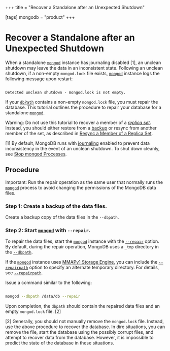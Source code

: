 +++
title = "Recover a Standalone after an Unexpected Shutdown"

[tags]
mongodb = "product"
+++

# Recover a Standalone after an Unexpected Shutdown

When a standalone [``mongod``](https://docs.mongodb.com/manual/reference/program/mongod/#bin.mongod) instance has journaling disabled
[1], an unclean shutdown may leave the data in an
inconsistent state. Following an unclean shutdown, if a non-empty
``mongod.lock`` file exists, [``mongod``](https://docs.mongodb.com/manual/reference/program/mongod/#bin.mongod) instance logs the
following message upon restart:

```

Detected unclean shutdown - mongod.lock is not empty.

```

If your [``dbPath``](https://docs.mongodb.com/manual/reference/configuration-options/#storage.dbPath) contains a non-empty ``mongod.lock``
file, you must repair the database. This tutorial outlines the
procedure to repair your database for a standalone [``mongod``](https://docs.mongodb.com/manual/reference/program/mongod/#bin.mongod).

Warning: Do not use this tutorial to recover a member of a [*replica set*](https://docs.mongodb.com/manual/reference/glossary/#term-replica-set). Instead, you should either restore from a [backup](https://docs.mongodb.com/manual/core/backups) or resync from another member of the set, as described in [Resync a Member of a Replica Set](https://docs.mongodb.com/manual/tutorial/resync-replica-set-member).

[1] By default, MongoDB runs with [journaling](https://docs.mongodb.com/manual/core/journaling) enabled to prevent data inconsistency in the event of an unclean shutdown. To shut down cleanly, see [Stop mongod Processes](https://docs.mongodb.com/manual/tutorial/manage-mongodb-processes/#terminate-mongod-processes).

<span id="tutorial-repair-procedures"></span>


## Procedure

Important: Run the repair operation as the same user that normally runs the [``mongod``](https://docs.mongodb.com/manual/reference/program/mongod/#bin.mongod) process to avoid changing the permissions of the MongoDB data files.


### Step 1: Create a backup of the data files.

Create a backup copy of the data files in the ``--dbpath``.


### Step 2: Start [``mongod``](https://docs.mongodb.com/manual/reference/program/mongod/#bin.mongod) with ``--repair``.

To repair the data files, start the [``mongod``](https://docs.mongodb.com/manual/reference/program/mongod/#bin.mongod) instance with
the [``--repair``](https://docs.mongodb.com/manual/reference/program/mongodump/#cmdoption-repair) option. By default, during the repair
operation, MongoDB uses a ``_tmp`` directory in the
[``--dbpath``](https://docs.mongodb.com/manual/reference/program/mongod/#cmdoption-dbpath).

If the [``mongod``](https://docs.mongodb.com/manual/reference/program/mongod/#bin.mongod) instance uses [MMAPv1 Storage Engine](https://docs.mongodb.com/manual/core/mmapv1), you can
include the [``--repairpath``](https://docs.mongodb.com/manual/reference/program/mongod/#cmdoption-repairpath) option to specify an alternate
temporary directory. For details, see [``--repairpath``](https://docs.mongodb.com/manual/reference/program/mongod/#cmdoption-repairpath).

Issue a command similar to the following:

```sh

mongod --dbpath /data/db --repair

```

Upon completion, the ``dbpath`` should contain the repaired data files and an empty ``mongod.lock`` file. [2]

[2] Generally, you should not manually remove the ``mongod.lock`` file. Instead, use the above procedure to recover the database. In dire situations, you can remove the file, start the database using the possibly corrupt files, and attempt to recover data from the database. However, it is impossible to predict the state of the database in these situations.
